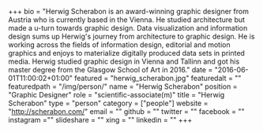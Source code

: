 +++
bio = "Herwig Scherabon is an award-winning graphic designer from Austria who is currently based in the Vienna. He studied architecture but made a u-turn towards graphic design. Data visualization and information design sums up Herwig's journey from architecture to graphic design. He is working across the fields of information design, editorial and motion graphics and enjoys to materialize digitally produced data sets in printed media. Herwig studied graphic design in Vienna and Tallinn and got his master degree from the Glasgow School of Art in 2016."
date = "2016-06-01T11:00:02+01:00"
featured = "herwig_scherabon.jpg"
featuredalt = ""
featuredpath = "/img/person/"
name = "Herwig Scherabon"
position = "Graphic Designer"
role = "scientific-associate(m)"
title = "Herwig Scherabon"
type = "person"
category = ["people"]
website = "http://scherabon.com/"
email = ""
github = ""
twitter = ""
facebook = ""
instagram =""
slideshare = ""
xing = ""
linkedin = ""
+++
